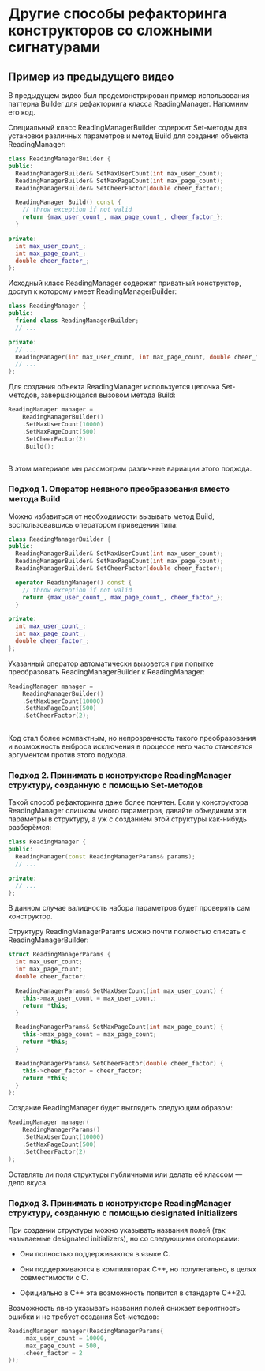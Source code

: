 # Другие способы рефакторинга конструкторов со сложными сигнатурами
## Пример из предыдущего видео
В предыдущем видео был продемонстрирован пример использования паттерна Builder для рефакторинга класса ReadingManager. Напомним его код.

Специальный класс ReadingManagerBuilder содержит Set-методы для установки различных параметров и метод Build для создания объекта ReadingManager:

```c++
class ReadingManagerBuilder {
public:
  ReadingManagerBuilder& SetMaxUserCount(int max_user_count);
  ReadingManagerBuilder& SetMaxPageCount(int max_page_count);
  ReadingManagerBuilder& SetCheerFactor(double cheer_factor);

  ReadingManager Build() const {
    // throw exception if not valid
    return {max_user_count_, max_page_count_, cheer_factor_};
  }

private:
  int max_user_count_;
  int max_page_count_;
  double cheer_factor_;
};
```
Исходный класс ReadingManager содержит приватный конструктор, доступ к которому имеет ReadingManagerBuilder:  

```c++
class ReadingManager {
public:
  friend class ReadingManagerBuilder;
  // ...

private:
  // ...
  ReadingManager(int max_user_count, int max_page_count, double cheer_factor);
  // ...
};
```
Для создания объекта ReadingManager используется цепочка Set-методов, завершающаяся вызовом метода Build:  

```c++
ReadingManager manager =
    ReadingManagerBuilder()
    .SetMaxUserCount(10000)
    .SetMaxPageCount(500)
    .SetCheerFactor(2)
    .Build();
    
```
В этом материале мы рассмотрим различные вариации этого подхода.  

### Подход 1. Оператор неявного преобразования вместо метода Build
Можно избавиться от необходимости вызывать метод Build, воспользовавшись оператором приведения типа:

```c++
class ReadingManagerBuilder {
public:
  ReadingManagerBuilder& SetMaxUserCount(int max_user_count);
  ReadingManagerBuilder& SetMaxPageCount(int max_page_count);
  ReadingManagerBuilder& SetCheerFactor(double cheer_factor);

  operator ReadingManager() const {
    // throw exception if not valid
    return {max_user_count_, max_page_count_, cheer_factor_};
  }

private:
  int max_user_count_;
  int max_page_count_;
  double cheer_factor_;
};
```
Указанный оператор автоматически вызовется при попытке преобразовать ReadingManagerBuilder к ReadingManager:  

```c++
ReadingManager manager =
    ReadingManagerBuilder()
    .SetMaxUserCount(10000)
    .SetMaxPageCount(500)
    .SetCheerFactor(2);
    
```
Код стал более компактным, но непрозрачность такого преобразования и возможность выброса исключения в процессе него часто становятся аргументом против этого подхода.

### Подход 2. Принимать в конструкторе ReadingManager структуру, созданную с помощью Set-методов
Такой способ рефакторинга даже более понятен. Если у конструктора ReadingManager слишком много параметров, давайте объединим эти параметры в структуру, а уж с созданием этой структуры как-нибудь разберёмся:
```c++
class ReadingManager {
public:
  ReadingManager(const ReadingManagerParams& params);
  // ...

private:
  // ...
};
```
В данном случае валидность набора параметров будет проверять сам конструктор.

Структуру ReadingManagerParams можно почти полностью списать с ReadingManagerBuilder:
```c++
struct ReadingManagerParams {
  int max_user_count;
  int max_page_count;
  double cheer_factor;

  ReadingManagerParams& SetMaxUserCount(int max_user_count) {
  	this->max_user_count = max_user_count;
  	return *this;
  }

  ReadingManagerParams& SetMaxPageCount(int max_page_count) {
  	this->max_page_count = max_page_count;
  	return *this;
  }

  ReadingManagerParams& SetCheerFactor(double cheer_factor) {
  	this->cheer_factor = cheer_factor;
  	return *this;
  }
};
```

Создание ReadingManager будет выглядеть следующим образом:  

```c++
ReadingManager manager(
    ReadingManagerParams()
    .SetMaxUserCount(10000)
    .SetMaxPageCount(500)
    .SetCheerFactor(2)
);
```
Оставлять ли поля структуры публичными или делать её классом — дело вкуса.

### Подход 3. Принимать в конструкторе ReadingManager структуру, созданную с помощью designated initializers
При создании структуры можно указывать названия полей (так называемые designated initializers), но со следующими оговорками:

 - Они полностью поддерживаются в языке C.

 - Они поддерживаются в компиляторах C++, но полулегально, в целях совместимости с C.

 - Официально в C++ эта возможность появится в стандарте C++20.

Возможность явно указывать названия полей снижает вероятность ошибки и не требует создания Set-методов:
```c++
ReadingManager manager(ReadingManagerParams{
    .max_user_count = 10000,
    .max_page_count = 500,
    .cheer_factor = 2
});
```
